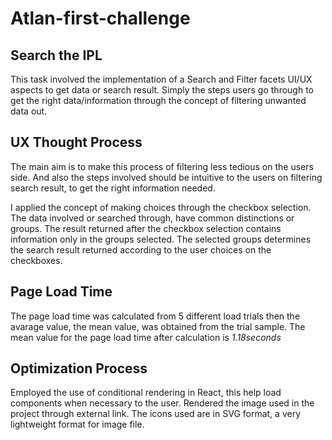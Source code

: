 # Atlan-first-challenge

## Search the IPL

This task involved the implementation of a Search and Filter facets UI/UX aspects to get data or search result. Simply the steps users go through to get the right data/information through the concept of filtering unwanted data out.

## UX Thought Process

The main aim is to make this process of filtering less tedious on the users side. And also the steps involved should be intuitive to the users on filtering search result, to get the right information needed. 

I applied the concept of making choices through the checkbox selection. The data involved or searched through, have common distinctions or groups. The result returned after the checkbox selection contains information only in the groups selected.
The selected groups determines the search result returned according to the user choices on the checkboxes.

## Page Load Time

The page load time was calculated from 5 different load trials then the avarage value, the mean value, was obtained from the trial sample. The mean value for the page load time after calculation is *1.18seconds*

## Optimization Process

Employed the use of conditional rendering in React, this help load components when necessary to the user. Rendered the image used in the project through external link. The icons used are in SVG format, a very lightweight format for image file.